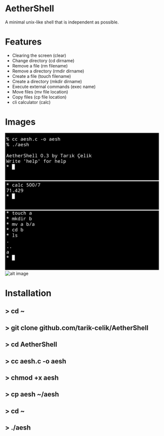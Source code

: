 # AetherShell

A minimal unix-like shell
that is independent as possible.

# Features

* Clearing the screen (clear)
* Change directory (cd dirname)
* Remove a file (rm filename)
* Remove a directory (rmdir dirname)
* Create a file (touch filename)
* Create a directory (mkdir dirname)
* Execute external commands (exec name)
* Move files (mv file location)
* Copy files (cp file location)
* cli calculator (calc)

 # Images

![alt image](https://github.com/tarik-celik/AetherShell/blob/main/Screenshot_20231222_185020_Termux.jpg)
![alt image](https://github.com/tarik-celik/AetherShell/blob/main/Screenshot_20231222_185148_Termux.jpg)
![alt image](https://github.com/tarik-celik/AetherShell/blob/main/Screenshot_20231222_185351_Termux.jpg)
![alt image]()

# Installation

## > cd ~
## > git clone github.com/tarik-celik/AetherShell
## > cd AetherShell
## > cc aesh.c -o aesh
## > chmod +x aesh
## > cp aesh ~/aesh
## > cd ~
## > ./aesh
